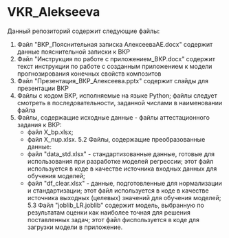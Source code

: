 # VKR_Alekseeva
Данный репозиторий содержит следующие файлы:
1. Файл "ВКР_Пояснительная записка АлексееваАЕ.docx" содержит данные пояснительной записки к ВКР
2. Файл "Инструкция по работе с приложением_ВКР.docx" содержит текст инструкции по работе с созданным приложением к модели прогнозирования конечных свойств композитов
3. Файл "Презентация_ВКР_Алексеева.pptx" содержит слайды для презентации ВКР
4. Файлы с кодом ВКР, исполняемые на языке Python; файлы следует смотреть в последовательности, заданной числами в наименовании файла
5. Файлы, содержащие исходные данные - файлы аттестационного задания к ВКР:
   - файл X_bp.xlsx;
   - файл X_nup.xlsx.
5.2 Файлы, содержащие преобразованные данные:
    - файл "data_std.xlsx" - стандартизованные данные, готовые для использования при разработке моделей регрессии; 
	  этот файл используется в коде в качестве источника входных данных для обучения моделей;
    - файл "df_clear.xlsx" - данные, подготовленные для нормализации и стандартизации; 
	  этот файл используется в коде в качестве источника выходных (целевых) значений для обучения моделей;
5.3 Файл "joblib_LR.joblib" содержит модель, выбранную по результатам оценки как наиболее точная для решения поставленных задач; 
    этот файл фиспользуется в коде для загрузки модели в приложение.
